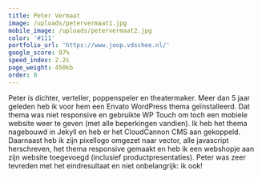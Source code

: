 ```yaml
---
title: Peter Vermaat
image: /uploads/petervermaat1.jpg
mobile_image: /uploads/petervermaat2.jpg
color: '#111'
portfolio_url: 'https://www.joop.vdschee.nl/'
google_score: 97%
speed_index: 2.2s
page_weight: 450kb
order: 0
---
```


Peter is dichter, verteller, poppenspeler en theatermaker. Meer dan 5 jaar geleden heb ik voor hem een Envato WordPress thema geïnstalleerd. Dat thema was niet responsive en gebruikte WP Touch om toch een mobiele website weer te geven (met alle beperkingen vandien). Ik heb het thema nagebouwd in Jekyll en heb er het CloudCannon CMS aan gekoppeld. Daarnaast heb ik zijn pixellogo omgezet naar vector, alle javascript herschreven, het thema responsive gemaakt en heb ik een webshopje aan zijn website toegevoegd (inclusief productpresentaties). Peter was zeer tevreden met het eindresultaat en niet onbelangrijk: ik ook!